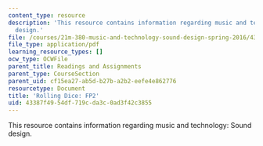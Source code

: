 ```yaml
---
content_type: resource
description: 'This resource contains information regarding music and technology: Sound
  design.'
file: /courses/21m-380-music-and-technology-sound-design-spring-2016/43387f4954df719cda3c0ad3f42c3855_MIT21M_380S16_assn_fp2dice.pdf
file_type: application/pdf
learning_resource_types: []
ocw_type: OCWFile
parent_title: Readings and Assignments
parent_type: CourseSection
parent_uid: cf15ea27-ab5d-b27b-a2b2-eefe4e862776
resourcetype: Document
title: 'Rolling Dice: FP2'
uid: 43387f49-54df-719c-da3c-0ad3f42c3855
---
```

This resource contains information regarding music and technology: Sound design.

